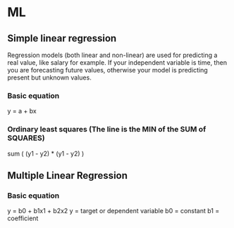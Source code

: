 # ML

## Simple linear regression

Regression models (both linear and non-linear) are used for predicting a real value, like salary for example. If your independent variable is time, then you are forecasting future values, otherwise your model is predicting present but unknown values.

### Basic equation
y = a + bx

### Ordinary least squares (The line is the MIN of the SUM of SQUARES)
sum ( (y1 - y2) * (y1 - y2) )

## Multiple Linear Regression

### Basic equation
y = b0 + b1x1 + b2x2
y = target or dependent variable
b0 = constant
b1 = coefficient
